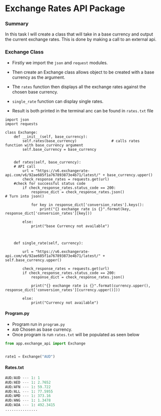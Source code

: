 # Exchange Rates API Package

### Summary

In this task I will create a class that will take in a base currency and output the current exchange rates. 
This is done by making a call to an external api. 

### Exchange Class
- Firstly we import the `json` and `request` modules.
- Then create an Exchange class allows object to be created with a base currency as the argument.
- The `rates` function then displays all the exchange rates against the chosen base currency.
- `single_rate` function can display single rates.

- Result is both printed in the terminal anc can be found in `rates.txt` file

```
import json
import requests

class Exchange:
    def __init__(self, base_currency):
        self.rates(base_currency)                # calls rates function with base_currency argument 
        self.base_currency = base_currency


    def rates(self, base_currency):
    # API call
        url = "https://v6.exchangerate-api.com/v6/92ae685f1a767893873e4b71/latest/" + base_currency.upper()
        check_response_rates = requests.get(url)
    #check for successful status code
        if check_response_rates.status_code == 200:
            response_dict = check_response_rates.json()               # Turn into json()
                
            for key in response_dict['conversion_rates'].keys():
                print("{} exchange rate is {}".format(key, response_dict['conversion_rates'][key]))

        else:
            print("base Currency not available")



    def single_rate(self, currency):

        url = "https://v6.exchangerate-api.com/v6/92ae685f1a767893873e4b71/latest/" + self.base_currency.upper()

        check_response_rates = requests.get(url)
        if check_response_rates.status_code == 200:
            response_dict = check_response_rates.json()

            print("{} exchange rate is {}".format(currency.upper(), response_dict['conversion_rates'][currency.upper()]))

        else:
            print("Currency not available")

```

#### Program.py
- Program run in `program.py`
- `AUD` Chosen as base currency. 
- Once program is run `rates.txt` will be populated as seen below

```python
from app.exchange_api import Exchange


rate1 = Exchange("AUD")
```
#### Rates.txt
```python
AUD/AUD --- 1: 1
AUD/AED --- 1: 2.7652
AUD/AFN --- 1: 59.722
AUD/ALL --- 1: 77.5955
AUD/AMD --- 1: 373.16
AUD/ANG --- 1: 1.3478
AUD/AOA --- 1: 492.3415
...............
```